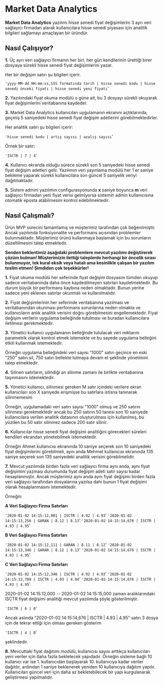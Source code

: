 # Market Data Analytics

**Market Data Analytics** yazılımı hisse senedi fiyat değişimlerini 3 ayrı veri sağlayıcı firmadan alarak kullanıcılara hisse senedi piyasası için analitik bilgileri sağlamayı amaçlayan bir üründür.

## Nasıl Çalışıyor?

 **1.**  Üç ayrı veri sağlayıcı firmanın her biri, her gün kendilerinin ürettiği birer dosyaya sürekli hisse senedi fiyat değişimlerini yazar.

Her bir değişim satırı şu bilgileri içerir.

`'yyyy-MM-dd HH:mm:ss,SSS formatında tarih | hisse senedi kodu | hisse senedi önceki fiyatı	| hisse senedi yeni fiyatı`'

 **2.**  Yazılımdaki fiyat okuma modülü o güne ait, bu 3 dosyayı sürekli okuyarak fiyat değişimlerini veritabanına kaydeder.
 
**3.** Market Data Analytics kullanıcıları uygulamanın ekranını açtıklarında, geçmiş 5 saniyedeki hisse senedi fiyat değişim adetlerini görebilmektedirler.

Her analitik satırı şu bilgileri içerir:

`'hisse senedi kodu | artış sayısı | azalış sayısı`'

Örnek bir satır:

`'ISCTR | 7 | 4`'

**4.** Kullanıcı ekranda olduğu sürece sürekli son 5 saniyedeki hisse senedi fiyat değişim adetleri gelir. Yazılımın veri yayınlama modülü her 1 er saniye bekleme yaparak sürekli kullanıcılara son güncel 5 saniyelik veriyi dağıtmaktadır.

**5.** Sistem admini yazılımın configurasyonunda **x** saniye boyunca **m** veri sağlayıcı firmadan yeni fiyat verisi gelmiyorsa sistemin admin kullanıcısına otomatik eposta atabilmesini kontrol edebilmektedir.

## Nasıl Çalışmalı?

Ürün MVP sürecini tamamlamış ve müşterimiz tarafından çok beğenilmiştir. Ancak yazılımda fonksiyonalite ve performans açısından problemler bulunmaktadır. Müşterimiz ürünü kullanmaya başlamak için bu sorunların düzeltilmesini talep etmektedir.

**Senden beklentimiz aşağıdaki problemlere mevcut yazılımı değiştirerek çözüm bulman!
Müşterimizin ilettiği taleplerde herhangi bir öncelik sırası bulunmuyor, tek kural eksik veya hatalı ama kesinlikle çalışan bir yazılım teslim etmen!
Şimdiden çok teşekkürler!**

**1.** Fiyat okuma modülü her seferinde fiyat değişim dosyasını tümden okuyup sadece veritabanında daha önce kaydedilmeyen satırları kaydetmektedir. Bu durum büyük bir performans kaybına neden olmaktadır. Bunun yerine sadece yeni eklenen satırlar okunmalı ve kullanılmalıdır.

**2.** Fiyat değişimlerinin her seferinde veritabanına yazılması ve veritabanından okunması performans sorunlarına neden olmakta ve kullanıcıların anlık analitik verisini doğru görebilmesini engellemektedir.
Fiyat değişim verilerin uygulama belleğinde tutulması ve buradan kullanıcılara iletilmesi gerekmektedir.

**3.** Yönetici kullanıcı uygulamanın belleğinde tutulacak veri miktarını parametrik olarak kontrol etmek istemekte ve bu sayede uygulama belleğini etkili kullanmak istemektedir.

Örneğin uygulama belleğindeki veri sayısı "1000" satırı geçince en eski "250" satırı sil, 750 satırı bellekte tutmaya devam et şeklinde yönetimini talep etmektedir.
   
**4.** Silinen satırların, silindiği an silinme zamanı ile birlikte veritabanına taşınmasını istemektedir.

**5.** Yönetici kullanıcı, silinmesi gereken M satır içindeki verilere ekran kullanıcıları son X saniyede erişmişse bu satırlara istisna tanınarak silinmemesini

Örneğin, uygulamadaki veri satırı sayısı "1000" olmuş ve 250 satırın silinmesi gerekmektedir ancak bu 250 satırın 50 tanesi son 10 saniyede kullanıcılara verilen analitik datasının oluşturulması için kullanılmış, bu yüzden bu 50 satır silinmez sadece 200 satır silinir.

**6.** Kullanıcılar hisse senedi fiyat değişimi analitiğini görecekleri süreleri kendileri ekrandan yönetebilmek istemektedir.

Örneğin  Ahmet kullanıcısı ekranında 10 saniye seçerek son 10 saniyedeki fiyat değişimlerini görebilmeli, aynı anda Mehmet kullanıcısı ekranında 135 saniye seçerek son 135 saniyedeki analitik verisini görebilmelidir.
   
**7.** Mevcut yazılımda birden fazla veri sağlayıcı firma aynı anda, aynı fiyat değişimini yazması durumunda fiyat değişim adeti satır sayısı kadar hesaplanmıştır. Ancak müşterimiz aynı anda aynı fiyat değişimi birden fazla veri 	sağlayıcı tarafından dosyalarına yazılsa dahi bunun 1 fiyat değişimi olarak hesaplanmasını istemektedir.

   Örneğin:
   
**A Veri Sağlayıcı Firma Satırları**
   
`'2020-01-02 14:15:12,001 | ISCTR | 4.92 | 4.93`'
`'2020-01-02 14:15:13,256 | GARAN | 8.12 | 8.13`'
`'2020-01-02 14:15:14,676 | ISCTR | 4.93 | 4.95`'
   
 **B Veri Sağlayıcı Firma Satırları**
   
`'2020-01-02 14:15:12,111 | GARAN | 8.11 | 8.12`'
`'2020-01-02 14:15:13,346 | GARAN | 8.12 | 8.13`'
`'2020-01-02 14:15:14,676 | ISCTR | 4.93 | 4.95`'

 **C Veri Sağlayıcı Firma Satırları**
   
`'2020-01-02 14:15:12,346 | ISCTR | 4.92 | 4.93`'
`'2020-01-02 14:15:12,789 | ISCTR | 4.93 | 4.94`'
`'2020-01-02 14:15:14,676 | ISCTR | 4.93 | 4.95`'

2020-01-02 14:15:12,000 -- 2020-01-02 14:15:15,000
zaman aralıklarındaki ISCTR fiyat değişimi analitiği mevcut yazılımda şöyle gösterilmiştir.
   
`'ISCTR | 6 | 0`'
   
 Ancak aslında 
 "2020-01-02 14:15:14,676 | ISCTR | 4.93 | 4.95"   satırı 3 dosya için de tekrar ettiği için olması gereken gösterim
   
 `'ISCTR | 4 | 0`'
 
 şeklindedir.
 
 **8.** Mevcuttaki fiyat dağıtımı modülü, kullanıcısı sayısı arttıkça kullanıcıları yeni veriler için daha fazla bekletecek yapıdadır. Örneğin sisteme bağlı 10 kullanıcı var ise 1. kullanıcıdan başlayarak 10. kullanıcıya kadar veriler dağıtılır, ardından 1 saniye beklenerek yeniden 10 kullanıcıya dağıtım yapılır.
Kullanıcıları güncel veri için daha az bekletebilecek bir yapı kurgulanarak geliştirmesi yapılmalıdır.
